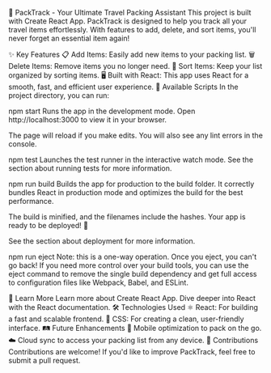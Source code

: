 🧳 PackTrack - Your Ultimate Travel Packing Assistant
This project is built with Create React App. PackTrack is designed to help you track all your travel items effortlessly. With features to add, delete, and sort items, you'll never forget an essential item again!

✨ Key Features
📋 Add Items: Easily add new items to your packing list.
🗑️ Delete Items: Remove items you no longer need.
🔄 Sort Items: Keep your list organized by sorting items.
🖥️ Built with React: This app uses React for a smooth, fast, and efficient user experience.
🚀 Available Scripts
In the project directory, you can run:

npm start
Runs the app in the development mode.
Open http://localhost:3000 to view it in your browser.

The page will reload if you make edits.
You will also see any lint errors in the console.

npm test
Launches the test runner in the interactive watch mode.
See the section about running tests for more information.

npm run build
Builds the app for production to the build folder.
It correctly bundles React in production mode and optimizes the build for the best performance.

The build is minified, and the filenames include the hashes.
Your app is ready to be deployed! 🎉

See the section about deployment for more information.

npm run eject
Note: this is a one-way operation. Once you eject, you can't go back!
If you need more control over your build tools, you can use the eject command to remove the single build dependency and get full access to configuration files like Webpack, Babel, and ESLint.

📖 Learn More
Learn more about Create React App.
Dive deeper into React with the React documentation.
🛠️ Technologies Used
⚛️ React: For building a fast and scalable frontend.
🎨 CSS: For creating a clean, user-friendly interface.
🛤️ Future Enhancements
📱 Mobile optimization to pack on the go.
☁️ Cloud sync to access your packing list from any device.
🧩 Contributions
Contributions are welcome! If you'd like to improve PackTrack, feel free to submit a pull request.